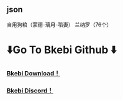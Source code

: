 ## json  
自用狗粮（蒙德-璃月-稻妻）
兰纳罗（76个）

# ⬇️Go To Bkebi Github ⬇️

###           [Bkebi Download！](https://github.com/Bkebi-Group/Bkebi-GC-Release)  
###           [Bkebi Discord！](https://discord.com/invite/bkebi)  
